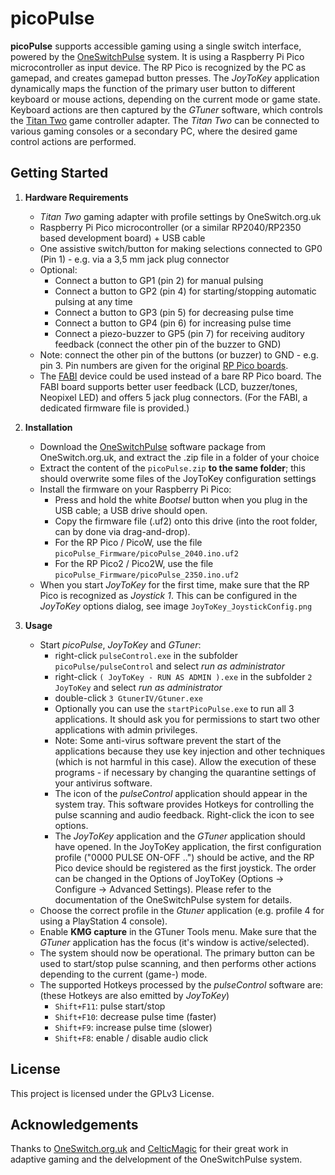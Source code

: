 # picoPulse

**picoPulse** supports accessible gaming using a single switch interface, powered by the [OneSwitchPulse](https://oneswitch.org.uk/page/one-switch-pulse) system. It is using a Raspberry Pi Pico microcontroller as input device. The RP Pico is recognized by the PC as gamepad, and creates gamepad button presses. The _JoyToKey_ application dynamically maps the function of the primary user button to different keyboard or mouse actions, depending on the current mode or game state. Keyboard actions are then captured by the _GTuner_ software, which controls the [Titan Two](https://www.consoletuner.com/products/titan-two/) game controller adapter. The _Titan Two_ can be connected to various gaming consoles or a secondary PC, where the desired game control actions are performed.


## Getting Started

1. **Hardware Requirements**
    - _Titan Two_ gaming adapter with profile settings by OneSwitch.org.uk
    - Raspberry Pi Pico microcontroller (or a similar RP2040/RP2350 based development board) + USB cable
    - One assistive switch/button for making selections connected to GP0 (Pin 1) - e.g. via a 3,5 mm jack plug connector 
    - Optional: 
        - Connect a button to GP1 (pin 2) for manual pulsing
        - Connect a button to GP2 (pin 4) for starting/stopping automatic pulsing at any time
        - Connect a button to GP3 (pin 5) for decreasing pulse time  
        - Connect a button to GP4 (pin 6) for increasing pulse time
        - Connect a piezo-buzzer to GP5 (pin 7) for receiving auditory feedback (connect the other pin of the buzzer to GND)
    - Note: connect the other pin of the buttons (or buzzer) to GND - e.g. pin 3. Pin numbers are given for the original [RP Pico boards](https://docs.micropython.org/en/latest/_images/pico_pinout.png).
    - The [FABI](https://github.com/asterics/FABI) device could be used instead of a bare RP Pico board. The FABI board supports better user feedback (LCD, buzzer/tones, Neopixel LED) and offers 5 jack plug connectors. (For the FABI, a dedicated firmware file is provided.)

2. **Installation**
    - Download the [OneSwitchPulse](https://oneswitch.org.uk/page/one-switch-pulse) software package from OneSwitch.org.uk, and extract the .zip file in a folder of your choice
    - Extract the content of the `picoPulse.zip` **to the same folder**; this should overwrite some files of the JoyToKey configuration settings
    - Install the firmware on your Raspberry Pi Pico:
        - Press and hold the white _Bootsel_ button when you plug in the USB cable; a USB drive should open.
        - Copy the firmware file (.uf2) onto this drive (into the root folder, can by done via drag-and-drop).
        - For the RP Pico / PicoW, use the file `picoPulse_Firmware/picoPulse_2040.ino.uf2`
        - For the RP Pico2 / Pico2W, use the file `picoPulse_Firmware/picoPulse_2350.ino.uf2`
	- When you start _JoyToKey_ for the first time, make sure that the RP Pico is recognized as _Joystick 1_. This can be configured in the _JoyToKey_ options dialog, see image `JoyToKey_JoystickConfig.png`

3. **Usage**
    - Start _picoPulse_, _JoyToKey_ and _GTuner_:
        - right-click `pulseControl.exe` in the subfolder `picoPulse/pulseControl` and select _run as administrator_
        - right-click `( JoyToKey - RUN AS ADMIN ).exe` in the subfolder `2 JoyToKey` and select _run as administrator_
		- double-click `3 GtunerIV/Gtuner.exe`
        - Optionally you can use the `startPicoPulse.exe` to run all 3 applications. It should ask you for permissions to start two other applications with admin privileges.
        - Note: Some anti-virus software prevent the start of the applications because they use key injection and other techniques (which is not harmful in this case). Allow the execution of these programs - if necessary by changing the quarantine settings of your antivirus software.
        - The icon of the _pulseControl_ application should appear in the system tray. This software provides Hotkeys for controlling the pulse scanning and audio feedback. Right-click the icon to see options. 
        - The _JoyToKey_ application and the _GTuner_ application should have opened. In the JoyToKey application, the first configuration profile ("0000 PULSE ON-OFF ..") should be active, and the RP Pico device should be registered as the first joystick. The order can be changed in the Options of JoyToKey (Options -> Configure -> Advanced Settings). Please refer to the documentation of the OneSwitchPulse system for details.  
    - Choose the correct profile in the _Gtuner_ application (e.g. profile 4 for using a PlayStation 4 console).
    - Enable **KMG capture** in the GTuner Tools menu. Make sure that the _GTuner_ application has the focus (it's window is active/selected).
    - The system should now be operational. The primary button can be used to start/stop pulse scanning, and then performs other actions depending to the current (game-) mode.
    - The supported Hotkeys processed by the _pulseControl_ software are: (these Hotkeys are also emitted by _JoyToKey_)
        - `Shift+F11`: pulse start/stop
        - `Shift+F10`: decrease pulse time (faster)
        - `Shift+F9`: increase pulse time (slower)
        - `Shift+F8`: enable / disable audio click

## License

This project is licensed under the GPLv3 License.

## Acknowledgements

Thanks to [OneSwitch.org.uk](https://OneSwitch.org.uk) and [CelticMagic](https://celticmagic.org) for their great work in adaptive gaming and the delvelopment of the OneSwitchPulse system.
